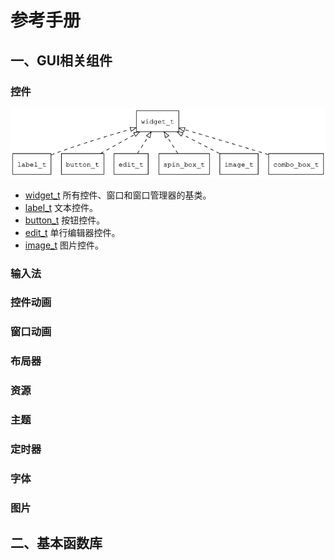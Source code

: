 # 参考手册

## 一、GUI相关组件

### 控件

![widget\_overview](images/widget_overview.png)

* [widget\_t](manual/widget_t.md) 所有控件、窗口和窗口管理器的基类。
* [label\_t](manual/label_t.md) 文本控件。
* [button\_t](manual/button_t.md) 按钮控件。
* [edit\_t](manual/edit_t.md) 单行编辑器控件。
* [image\_t](manual/image_t.md) 图片控件。

### 输入法

### 控件动画

### 窗口动画

### 布局器

### 资源

### 主题

### 定时器

### 字体

### 图片

## 二、基本函数库

